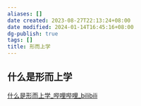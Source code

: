 ```yaml
---
aliases: []
date created: 2023-08-27T22:13:24+08:00
date modified: 2024-01-14T16:45:16+08:00
dg-publish: true
tags: []
title: 形而上学
---
```


## 什么是形而上学
[什么是形而上学\_哔哩哔哩\_bilibili](https://www.bilibili.com/video/BV1D14y1y78G/?buvid=XY630CE669F34078F341989B1EE06E60B0127&is_story_h5=false&mid=g8UDjEqHIS5oCexxb9oAEQ%3D%3D&p=1&plat_id=116&share_from=ugc&share_medium=android&share_plat=android&share_session_id=2490be36-2b01-411c-82a1-5fdcf8340c0a&share_source=COPY&share_tag=s_i&timestamp=1692849334&unique_k=MCUgbzB&up_id=376872704&vd_source=20cb3e7c6ad3d64f0eb2d763ff005080)